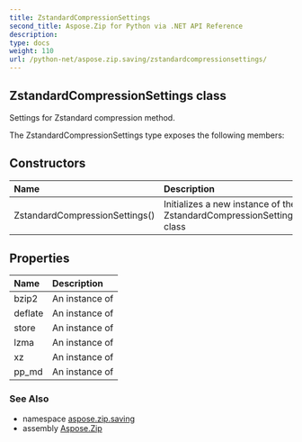 ```yaml
---
title: ZstandardCompressionSettings
second_title: Aspose.Zip for Python via .NET API Reference
description: 
type: docs
weight: 110
url: /python-net/aspose.zip.saving/zstandardcompressionsettings/
---
```


## ZstandardCompressionSettings class

Settings for Zstandard compression method.

The ZstandardCompressionSettings type exposes the following members:
## Constructors
| Name | Description |
| :- | :- |
|ZstandardCompressionSettings()|Initializes a new instance of the ZstandardCompressionSettings class|
## Properties
| Name | Description |
| :- | :- |
|bzip2|An instance of|
|deflate|An instance of|
|store|An instance of|
|lzma|An instance of|
|xz|An instance of|
|pp_md|An instance of|

### See Also

* namespace [aspose.zip.saving](/zip/python-net/aspose.zip.saving/)
* assembly [Aspose.Zip](/zip/python-net/)

